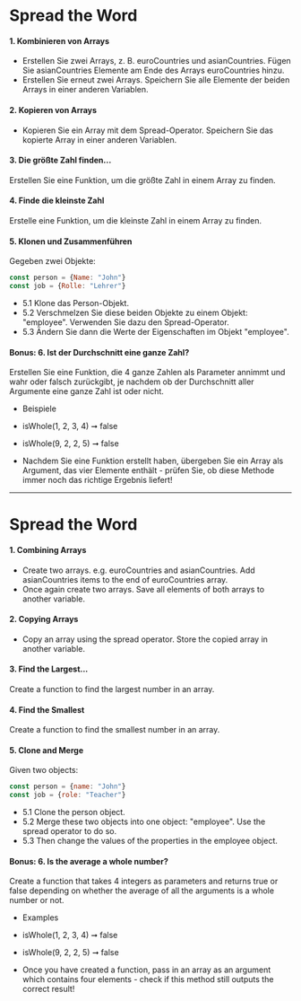 # Spread the Word

#### 1. Kombinieren von Arrays 
* Erstellen Sie zwei Arrays, z. B. euroCountries und asianCountries. Fügen Sie asianCountries Elemente am Ende des Arrays euroCountries hinzu. 
* Erstellen Sie erneut zwei Arrays. Speichern Sie alle Elemente der beiden Arrays in einer anderen Variablen. 

#### 2. Kopieren von Arrays
* Kopieren Sie ein Array mit dem Spread-Operator. Speichern Sie das kopierte Array in einer anderen Variablen. 

#### 3. Die größte Zahl finden... 
Erstellen Sie eine Funktion, um die größte Zahl in einem Array zu finden.

#### 4. Finde die kleinste Zahl
Erstelle eine Funktion, um die kleinste Zahl in einem Array zu finden.

#### 5. Klonen und Zusammenführen
Gegeben zwei Objekte:
```javascript
const person = {Name: "John"}
const job = {Rolle: "Lehrer"}
```
* 5.1 Klone das Person-Objekt.
* 5.2 Verschmelzen Sie diese beiden Objekte zu einem Objekt: "employee". Verwenden Sie dazu den Spread-Operator. 
* 5.3 Ändern Sie dann die Werte der Eigenschaften im Objekt "employee".

#### Bonus: 6. Ist der Durchschnitt eine ganze Zahl?
Erstellen Sie eine Funktion, die 4 ganze Zahlen als Parameter annimmt und wahr oder falsch zurückgibt, je nachdem ob der Durchschnitt aller Argumente eine ganze Zahl ist oder nicht.
* Beispiele
* isWhole(1, 2, 3, 4) ➞ false
* isWhole(9, 2, 2, 5) ➞ false

* Nachdem Sie eine Funktion erstellt haben, übergeben Sie ein Array als Argument, das vier Elemente enthält - prüfen Sie, ob diese Methode immer noch das richtige Ergebnis liefert!

--------

# Spread the Word

#### 1. Combining Arrays 
* Create two arrays. e.g. euroCountries and asianCountries. Add asianCountries items to the end of euroCountries array. 
* Once again create two arrays. Save all elements of both arrays to another variable. 

#### 2. Copying Arrays
* Copy an array using the spread operator. Store the copied array in another variable. 

#### 3. Find the Largest... 
Create a function to find the largest number in an array.

#### 4. Find the Smallest
Create a function to find the smallest number in an array.

#### 5. Clone and Merge
Given two objects:
```javascript
const person = {name: "John"}
const job = {role: "Teacher"}
```
* 5.1 Clone the person object.
* 5.2 Merge these two objects into one object: "employee". Use the spread operator to do so. 
* 5.3 Then change the values of the properties in the employee object.

#### Bonus: 6.  Is the average a whole number?
Create a function that takes 4 integers as parameters and returns true or false depending on whether the average of all the arguments is a whole number or not.
* Examples
* isWhole(1, 2, 3, 4) ➞ false
* isWhole(9, 2, 2, 5) ➞ false

* Once you have created a function, pass in an array as an argument which contains four elements - check if this method still outputs the correct result!
